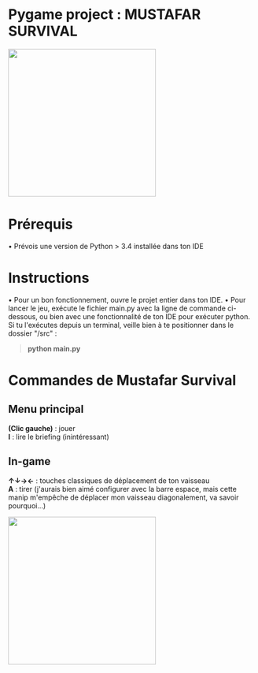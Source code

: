 # Pygame project : MUSTAFAR SURVIVAL

<img align="center" width="300" src="https://imgur.com/BnGibgZ">

# Prérequis
• Prévois une version de Python > 3.4 installée dans ton IDE

# Instructions
• Pour un bon fonctionnement, ouvre le projet entier dans ton IDE.
• Pour lancer le jeu, exécute le fichier main.py avec la ligne de commande ci-dessous, ou bien avec une fonctionnalité de ton IDE pour exécuter python. Si tu l'exécutes depuis un terminal, veille bien à te positionner dans le dossier "/src" :
> **python main.py**
  
# Commandes de Mustafar Survival

  ## Menu principal
  **(Clic gauche)** : jouer <br>
  **I** : lire le briefing (inintéressant)
  
  ## In-game
  **↑↓→←** : touches classiques de déplacement de ton vaisseau <br>
  **A** : tirer (j'aurais bien aimé configurer avec la barre espace, mais cette manip m'empêche de déplacer mon vaisseau diagonalement, va savoir pourquoi...)

<img align="center" width="300" src="https://imgur.com/IHNhCxD">
